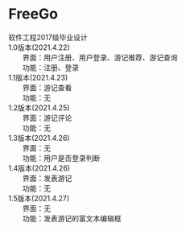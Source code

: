 # FreeGo  
软件工程2017级毕业设计  
1.0版本(2021.4.22)  
&emsp;&emsp;界面：用户注册、用户登录、游记推荐、游记查询  
&emsp;&emsp;功能：注册、登录  
1.1版本(2021.4.23)  
&emsp;&emsp;界面：游记查看  
&emsp;&emsp;功能：无  
1.2版本(2021.4.25)  
&emsp;&emsp;界面：游记评论  
&emsp;&emsp;功能：无  
1.3版本(2021.4.26)  
&emsp;&emsp;界面：无  
&emsp;&emsp;功能：用户是否登录判断  
1.4版本(2021.4.26)  
&emsp;&emsp;界面：发表游记  
&emsp;&emsp;功能：无  
1.5版本(2021.4.27)  
&emsp;&emsp;界面：无  
&emsp;&emsp;功能：发表游记的富文本编辑框   
